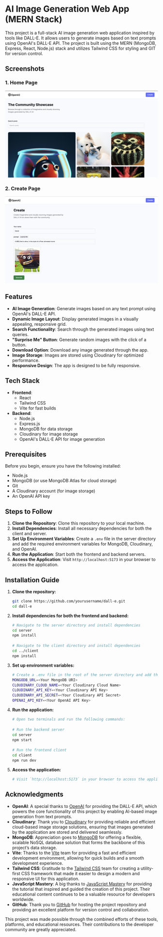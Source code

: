 # AI Image Generation Web App (MERN Stack)

This project is a full-stack AI image generation web application inspired by tools like DALL-E. It allows users to generate images based on text prompts using OpenAI's DALL-E API. The project is built using the MERN (MongoDB, Express, React, Node.js) stack and utilizes Tailwind CSS for styling and GIT for version control.

## Screenshots

### 1. Home Page
![Alt text](/screenshots/home_page.png)

### 2. Create Page
![Create Page](/screenshots/create_page.png)

## Features

- **AI Image Generation**: Generate images based on any text prompt using OpenAI's DALL-E API.
- **Dynamic Image Layout**: Display generated images in a visually appealing, responsive grid.
- **Search Functionality**: Search through the generated images using text queries.
- **"Surprise Me" Button**: Generate random images with the click of a button.
- **Download Option**: Download any image generated through the app.
- **Image Storage**: Images are stored using Cloudinary for optimized performance.
- **Responsive Design**: The app is designed to be fully responsive.

## Tech Stack

- **Frontend**:
  - React
  - Tailwind CSS
  - Vite for fast builds
- **Backend**:
  - Node.js
  - Express.js
  - MongoDB for data storage
  - Cloudinary for image storage
  - OpenAI's DALL-E API for image generation

## Prerequisites

Before you begin, ensure you have the following installed:

- Node.js
- MongoDB (or use MongoDB Atlas for cloud storage)
- Git
- A Cloudinary account (for image storage)
- An OpenAI API key

## Steps to Follow

1. **Clone the Repository**: Clone this repository to your local machine.
2. **Install Dependencies**: Install all necessary dependencies for both the client and server.
3. **Set Up Environment Variables**: Create a `.env` file in the server directory and add the required environment variables for MongoDB, Cloudinary, and OpenAI.
4. **Run the Application**: Start both the frontend and backend servers.
5. **Access the Application**: Visit `http://localhost:5173` in your browser to access the application.


## Installation Guide

1. **Clone the repository:**

   ```bash
   git clone https://github.com/yourusername/dall-e.git
   cd dall-e
2. **Install dependencies for both the frontend and backend:**

   ```bash
   # Navigate to the server directory and install dependencies
   cd server
   npm install
    
   # Navigate to the client directory and install dependencies
   cd ../client
   npm install
3. **Set up environment variables:**

   ```bash
   # Create a .env file in the root of the server directory and add the following:
   MONGODB_URL=<Your MongoDB URI>
   CLOUDINARY_CLOUD_NAME=<Your Cloudinary Cloud Name>
   CLOUDINARY_API_KEY=<Your Cloudinary API Key>
   CLOUDINARY_API_SECRET=<Your Cloudinary API Secret>
   OPENAI_API_KEY=<Your OpenAI API Key>

4. **Run the application:**

   ```bash
   # Open two terminals and run the following commands:
   
   # Run the backend server
   cd server
   npm start
  
   # Run the frontend client
   cd client
   npm run dev

5. **Access the application:**

   ```bash
   # Visit `http://localhost:5173` in your browser to access the application.

## Acknowledgments

- **OpenAI**: A special thanks to [OpenAI](https://openai.com/) for providing the DALL-E API, which powers the core functionality of this project by enabling AI-based image generation from text prompts.
- **Cloudinary**: Thank you to [Cloudinary](https://cloudinary.com/) for providing reliable and efficient cloud-based image storage solutions, ensuring that images generated by the application are stored and delivered seamlessly.
- **MongoDB**: Appreciation goes to [MongoDB](https://www.mongodb.com/) for offering a flexible, scalable NoSQL database solution that forms the backbone of this project’s data storage.
- **Vite**: Thanks to the [Vite](https://vitejs.dev/) team for providing a fast and efficient development environment, allowing for quick builds and a smooth development experience.
- **Tailwind CSS**: Gratitude to the [Tailwind CSS](https://tailwindcss.com/) team for creating a utility-first CSS framework that made it easier to design a modern and responsive UI for this application.
- **JavaScript Mastery**: A big thanks to [JavaScript Mastery](https://www.jsmastery.pro/) for providing the tutorial that inspired and guided the creation of this project. Their educational content continues to be a valuable resource for developers worldwide.
- **GitHub**: Thank you to [GitHub](https://github.com/) for hosting the project repository and providing an excellent platform for version control and collaboration.

This project was made possible through the combined efforts of these tools, platforms, and educational resources. Their contributions to the developer community are greatly appreciated.

   
